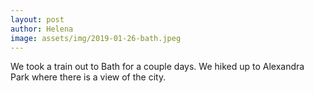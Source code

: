 ```yaml
---
layout: post
author: Helena
image: assets/img/2019-01-26-bath.jpeg
---
```


We took a train out to Bath for a couple days. We hiked up to Alexandra Park where there is a view of the city.

